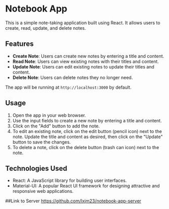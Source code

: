# Notebook App

This is a simple note-taking application built using React. It allows users to create, read, update, and delete notes.

## Features

- **Create Note**: Users can create new notes by entering a title and content.
- **Read Note**: Users can view existing notes with their titles and content.
- **Update Note**: Users can edit existing notes to update their titles and content.
- **Delete Note**: Users can delete notes they no longer need.

The app will be running at `http://localhost:3000` by default.

## Usage

1. Open the app in your web browser.
2. Use the input fields to create a new note by entering a title and content.
3. Click on the "Add" button to add the note.
4. To edit an existing note, click on the edit button (pencil icon) next to the note. Update the title and content as desired, then click on the "Update" button to save the changes.
5. To delete a note, click on the delete button (trash can icon) next to the note.

## Technologies Used

- React: A JavaScript library for building user interfaces.
- Material-UI: A popular React UI framework for designing attractive and responsive web applications.

##Link to Server
https://github.com/lxjm23/notebook-app-server
